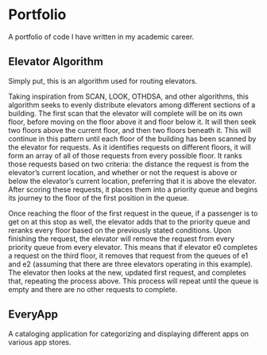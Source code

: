# Portfolio

A portfolio of code I have written in my academic career.

## Elevator Algorithm

Simply put, this is an algorithm used for routing elevators.  

Taking inspiration from SCAN, LOOK, OTHDSA, and other algorithms, this algorithm seeks to evenly distribute elevators among different sections of a building. The first scan that the elevator will complete will be on its own floor, before moving on the floor above it and floor below it. It will then seek two floors above the current floor, and then two floors beneath it. This will continue in this pattern until each floor of the building has been scanned by the elevator for requests. As it identifies requests on different floors, it will form an array of all of those requests from every possible floor. It ranks those requests based on two criteria: the distance the request is from the elevator’s current location, and whether or not the request is above or below the elevator’s current location, preferring that it is above the elevator. After scoring these requests, it places them into a priority queue and begins its journey to the floor of the first position in the queue.

Once reaching the floor of the first request in the queue, if a passenger is to get on at this stop as well, the elevator adds that to the priority queue and reranks every floor based on the previously stated conditions. Upon finishing the request, the elevator will remove the request from every priority queue from every elevator. This means that if elevator e0  completes a request on the third floor, it removes that request from the queues of e1 and e2 (assuming that there are three elevators operating in this example). The elevator then looks at the new, updated first request, and completes that, repeating the process above. This process will repeat until the queue is empty and there are no other requests to complete.

## EveryApp

A cataloging application for categorizing and displaying different apps on various app stores.

